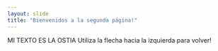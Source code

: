 ```yaml
---
layout: slide
title: "Bienvenidos a la segunda página!"
---
```

MI TEXTO ES LA OSTIA
Utiliza la flecha hacia la izquierda para volver!
